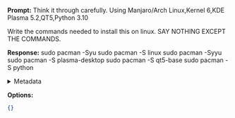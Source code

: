 **Prompt:**
Think it through carefully. Using Manjaro/Arch Linux,Kernel 6,KDE Plasma 5.2,QT5,Python 3.10 

Write the commands needed to install this on linux. SAY NOTHING EXCEPT THE COMMANDS.

**Response:**
sudo pacman -Syu
sudo pacman -S linux
sudo pacman -Syyu
sudo pacman -S plasma-desktop
sudo pacman -S qt5-base
sudo pacman -S python

<details><summary>Metadata</summary>

- Duration: 1943 ms
- Datetime: 2023-07-20T10:39:30.891197
- Model: gpt-3.5-turbo-0613

</details>

**Options:**
```json
{}
```

